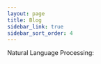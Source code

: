 ```yaml
---
layout: page
title: Blog
sidebar_link: true
sidebar_sort_order: 4
---
```


Natural Language Processing: 

